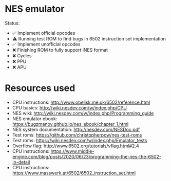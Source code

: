 # NES emulator
Status: 
* ✅ Implement official opcodes
* ⚠️ Running test ROM to find bugs in 6502 instruction set implementation
* ✅ Implement unofficial opcodes
* ❌ Finishing ROM to fully support iNES format
* ❌ Cycles
* ❌ PPU
* ❌ APU

# Resources used
* CPU instructions: http://www.obelisk.me.uk/6502/reference.html
* CPU basics: http://wiki.nesdev.com/w/index.php/CPU
* NES wiki: http://wiki.nesdev.com/w/index.php/Programming_guide
* NES emulator ebook: https://bugzmanov.github.io/nes_ebook/chapter_1.html
* NES system documentation: http://nesdev.com/NESDoc.pdf
* Test roms: https://github.com/christopherpow/nes-test-roms
* Test roms: https://wiki.nesdev.com/w/index.php/Emulator_tests
* Overflow flag: http://www.6502.org/tutorials/vflag.html#2.4
* CPU instructions: https://www.middle-engine.com/blog/posts/2020/06/23/programming-the-nes-the-6502-in-detail
* CPU instructions: https://www.masswerk.at/6502/6502_instruction_set.html